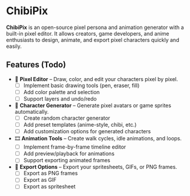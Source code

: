 # ChibiPix

**ChibiPix** is an open-source pixel persona and animation generator with a built-in pixel editor. It allows creators, game developers, and anime enthusiasts to design, animate, and export pixel characters quickly and easily.

## Features (Todo)

- 🎨 **Pixel Editor** – Draw, color, and edit your characters pixel by pixel.
  - [ ] Implement basic drawing tools (pen, eraser, fill)
  - [ ] Add color palette and selection
  - [ ] Support layers and undo/redo

- 🤖 **Character Generator** – Generate pixel avatars or game sprites automatically.
  - [ ] Create random character generator
  - [ ] Add preset templates (anime-style, chibi, etc.)
  - [ ] Add customization options for generated characters

- 🎞️ **Animation Tools** – Create walk cycles, idle animations, and loops.
  - [ ] Implement frame-by-frame timeline editor
  - [ ] Add preview/playback for animations
  - [ ] Support exporting animated frames

- 💾 **Export Options** – Export your spritesheets, GIFs, or PNG frames.
  - [ ] Export as PNG frames
  - [ ] Export as GIF
  - [ ] Export as spritesheet
